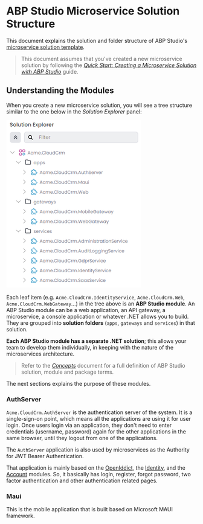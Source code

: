 # ABP Studio Microservice Solution Structure

This document explains the solution and folder structure of ABP Studio's [microservice solution template](index.md).

> This document assumes that you've created a new microservice solution by following the *[Quick Start: Creating a Microservice Solution with ABP Studio](../../quick-starts/microservice.md)* guide.

## Understanding the Modules

When you create a new microservice solution, you will see a tree structure similar to the one below in the *Solution Explorer* panel:

![microservice-solution-in-explorer](images/microservice-solution-in-explorer.png)

Each leaf item (e.g. `Acme.CloudCrm.IdentityService`, `Acme.CloudCrm.Web`, `Acme.CloudCrm.WebGateway`...) in the tree above is an **ABP Studio module**. An ABP Studio module can be a web application, an API gateway, a microservice, a console application or whatever .NET allows you to build. They are grouped into **solution folders** (`apps`, `gateways` and `services`) in that solution.

**Each ABP Studio module has a separate .NET solution**; this allows your team to develop them individually, in keeping with the nature of the microservices architecture.

> Refer to the *[Concepts](../../concepts.md)* document for a full definition of ABP Studio solution, module and package terms.

The next sections explains the purpose of these modules.

### AuthServer

`Acme.CloudCrm.AuthServer` is the authentication server of the system. It is a single-sign-on point, which means all the applications are using it for user login. Once users login via an application, they don't need to enter credentials (username, password) again for the other applications in the same browser, until they logout from one of the applications.

The `AuthServer` application is also used by microservices as the Authority for JWT Bearer Authentication.

That application is mainly based on the [OpenIddict](../../../modules/openiddict.md), the [Identity](../../../modules/identity.md), and the [Account](../../../modules/account.md) modules. So, it basically has login, register, forgot password, two factor authentication and other authentication related pages.

### Maui

This is the mobile application that is built based on Microsoft MAUI framework.